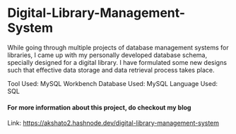 # Digital-Library-Management-System

While going through multiple projects of database management systems for libraries, I came up with my personally developed database schema, specially designed for a digital library. I have formulated some new designs such that effective data storage and data retrieval process takes place.

Tool Used: MySQL Workbench
Database Used: MySQL
Language Used: SQL

#### For more information about this project, do checkout my blog
Link: https://akshato2.hashnode.dev/digital-library-management-system
